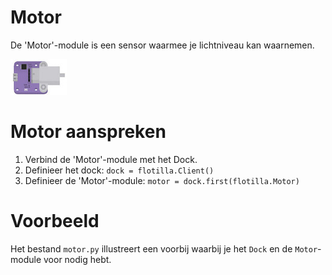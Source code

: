 # Motor
De 'Motor'-module is een sensor waarmee je lichtniveau kan waarnemen.

![motor](/rpi-flotilla/assets/motor.png)

# Motor aanspreken
1. Verbind de 'Motor'-module met het Dock.
2. Definieer het dock: `dock = flotilla.Client()`
3. Definieer de 'Motor'-module: `motor = dock.first(flotilla.Motor)`

# Voorbeeld
Het bestand `motor.py` illustreert een voorbij waarbij je het `Dock` en de `Motor`-module voor nodig hebt.